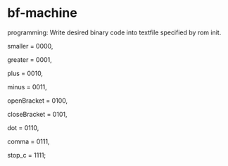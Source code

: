 # bf-machine


programming:
Write desired binary code into textfile specified by rom init.

smaller = 0000,

greater = 0001,

plus = 0010,

minus = 0011,

openBracket = 0100,

closeBracket = 0101,

dot = 0110,

comma = 0111,

stop_c = 1111;

    
